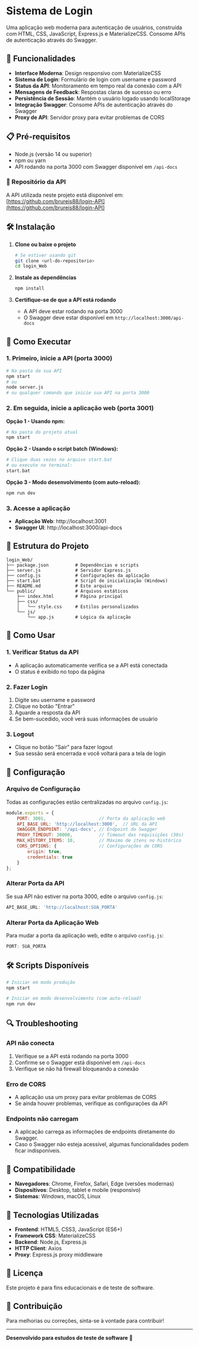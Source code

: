 # Sistema de Login

Uma aplicação web moderna para autenticação de usuários, construída com HTML, CSS, JavaScript, Express.js e MaterializeCSS. Consome APIs de autenticação através do Swagger.

## 🚀 Funcionalidades

- **Interface Moderna**: Design responsivo com MaterializeCSS
- **Sistema de Login**: Formulário de login com username e password
- **Status da API**: Monitoramento em tempo real da conexão com a API
- **Mensagens de Feedback**: Respostas claras de sucesso ou erro
- **Persistência de Sessão**: Mantém o usuário logado usando localStorage
- **Integração Swagger**: Consome APIs de autenticação através do Swagger
- **Proxy de API**: Servidor proxy para evitar problemas de CORS

## 📋 Pré-requisitos

- Node.js (versão 14 ou superior)
- npm ou yarn
- API rodando na porta 3000 com Swagger disponível em `/api-docs`

### 🔗 Repositório da API
A API utilizada neste projeto está disponível em: [https://github.com/brureis88/login-API](https://github.com/brureis88/login-API)

## 🛠️ Instalação

1. **Clone ou baixe o projeto**
   ```bash
   # Se estiver usando git
   git clone <url-do-repositorio>
   cd login_Web
   ```

2. **Instale as dependências**
   ```bash
   npm install
   ```

3. **Certifique-se de que a API está rodando**
   - A API deve estar rodando na porta 3000
   - O Swagger deve estar disponível em `http://localhost:3000/api-docs`

## 🚀 Como Executar

### 1. Primeiro, inicie a API (porta 3000)
```bash
# Na pasta da sua API
npm start
# ou
node server.js
# ou qualquer comando que inicie sua API na porta 3000
```

### 2. Em seguida, inicie a aplicação web (porta 3001)

**Opção 1 - Usando npm:**
```bash
# Na pasta do projeto atual
npm start
```

**Opção 2 - Usando o script batch (Windows):**
```bash
# Clique duas vezes no arquivo start.bat
# ou execute no terminal:
start.bat
```

**Opção 3 - Modo desenvolvimento (com auto-reload):**
```bash
npm run dev
```

### 3. Acesse a aplicação
- **Aplicação Web**: http://localhost:3001
- **Swagger UI**: http://localhost:3000/api-docs

## 📁 Estrutura do Projeto

```
login_Web/
├── package.json          # Dependências e scripts
├── server.js             # Servidor Express.js
├── config.js             # Configurações da aplicação
├── start.bat             # Script de inicialização (Windows)
├── README.md             # Este arquivo
└── public/               # Arquivos estáticos
    ├── index.html        # Página principal
    ├── css/
    │   └── style.css     # Estilos personalizados
    └── js/
        └── app.js        # Lógica da aplicação
```

## 🎯 Como Usar

### 1. Verificar Status da API
- A aplicação automaticamente verifica se a API está conectada
- O status é exibido no topo da página

### 2. Fazer Login
1. Digite seu username e password
2. Clique no botão "Entrar"
3. Aguarde a resposta da API
4. Se bem-sucedido, você verá suas informações de usuário

### 3. Logout
- Clique no botão "Sair" para fazer logout
- Sua sessão será encerrada e você voltará para a tela de login

## 🔧 Configuração

### Arquivo de Configuração
Todas as configurações estão centralizadas no arquivo `config.js`:

```javascript
module.exports = {
    PORT: 3001,                    // Porta da aplicação web
    API_BASE_URL: 'http://localhost:3000',  // URL da API
    SWAGGER_ENDPOINT: '/api-docs', // Endpoint do Swagger
    PROXY_TIMEOUT: 30000,          // Timeout das requisições (30s)
    MAX_HISTORY_ITEMS: 10,         // Máximo de itens no histórico
    CORS_OPTIONS: {                // Configurações de CORS
        origin: true,
        credentials: true
    }
};
```

### Alterar Porta da API
Se sua API não estiver na porta 3000, edite o arquivo `config.js`:

```javascript
API_BASE_URL: 'http://localhost:SUA_PORTA'
```

### Alterar Porta da Aplicação Web
Para mudar a porta da aplicação web, edite o arquivo `config.js`:

```javascript
PORT: SUA_PORTA
```

## 🛠️ Scripts Disponíveis

```bash
# Iniciar em modo produção
npm start

# Iniciar em modo desenvolvimento (com auto-reload)
npm run dev
```

## 🔍 Troubleshooting

### API não conecta
1. Verifique se a API está rodando na porta 3000
2. Confirme se o Swagger está disponível em `/api-docs`
3. Verifique se não há firewall bloqueando a conexão

### Erro de CORS
- A aplicação usa um proxy para evitar problemas de CORS
- Se ainda houver problemas, verifique as configurações da API

### Endpoints não carregam
- A aplicação carrega as informações de endpoints diretamente do Swagger.
- Caso o Swagger não esteja acessível, algumas funcionalidades podem ficar indisponíveis.

## 📱 Compatibilidade

- **Navegadores**: Chrome, Firefox, Safari, Edge (versões modernas)
- **Dispositivos**: Desktop, tablet e mobile (responsivo)
- **Sistemas**: Windows, macOS, Linux

## 🎨 Tecnologias Utilizadas

- **Frontend**: HTML5, CSS3, JavaScript (ES6+)
- **Framework CSS**: MaterializeCSS
- **Backend**: Node.js, Express.js
- **HTTP Client**: Axios
- **Proxy**: Express.js proxy middleware

## 📄 Licença

Este projeto é para fins educacionais e de teste de software.

## 🤝 Contribuição

Para melhorias ou correções, sinta-se à vontade para contribuir!

---

**Desenvolvido para estudos de teste de software** 🧪 